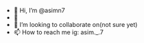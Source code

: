 - 👋 Hi, I’m @asimn7
- 👀
- 💞️ I’m looking to collaborate on(not sure yet)
- 📫 How to reach me ig: asim._.7

<!---
asimn7/asimn7 is a ✨ special ✨ repository because its `README.md` (this file) appears on your GitHub profile.
You can click the Preview link to take a look at your changes.
--->
